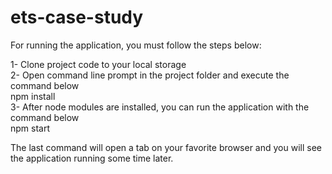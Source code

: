 # ets-case-study

For running the application, you must follow the steps below:

1- Clone project code to your local storage  
2- Open command line prompt in the project folder and execute the command below  
npm install  
3- After node modules are installed, you can run the application with the command below  
npm start  
  
The last command will open a tab on your favorite browser and you will see the application running some time later.
